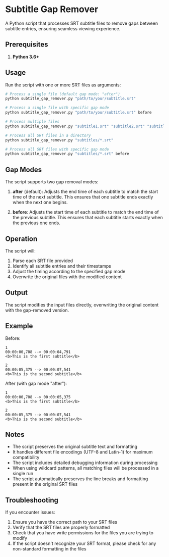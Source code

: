 # Subtitle Gap Remover

A Python script that processes SRT subtitle files to remove gaps between subtitle entries, ensuring seamless viewing experience.

## Prerequisites

1. **Python 3.6+**

## Usage

Run the script with one or more SRT files as arguments:

```bash
# Process a single file (default gap mode: "after")
python subtitle_gap_remover.py "path/to/your/subtitle.srt"

# Process a single file with specific gap mode
python subtitle_gap_remover.py "path/to/your/subtitle.srt" before

# Process multiple files
python subtitle_gap_remover.py "subtitle1.srt" "subtitle2.srt" "subtitle3.srt"

# Process all SRT files in a directory
python subtitle_gap_remover.py "subtitles/*.srt"

# Process all SRT files with specific gap mode
python subtitle_gap_remover.py "subtitles/*.srt" before
```

## Gap Modes

The script supports two gap removal modes:

1. **after** (default): Adjusts the end time of each subtitle to match the start time of the next subtitle. This ensures that one subtitle ends exactly when the next one begins.

2. **before**: Adjusts the start time of each subtitle to match the end time of the previous subtitle. This ensures that each subtitle starts exactly when the previous one ends.

## Operation

The script will:
1. Parse each SRT file provided
2. Identify all subtitle entries and their timestamps
3. Adjust the timing according to the specified gap mode
4. Overwrite the original files with the modified content

## Output

The script modifies the input files directly, overwriting the original content with the gap-removed version.

## Example

Before:
```
1
00:00:00,708 --> 00:00:04,791
<b>This is the first subtitle</b>

2
00:00:05,375 --> 00:00:07,541
<b>This is the second subtitle</b>
```

After (with gap mode "after"):
```
1
00:00:00,708 --> 00:00:05,375
<b>This is the first subtitle</b>

2
00:00:05,375 --> 00:00:07,541
<b>This is the second subtitle</b>
```

## Notes

- The script preserves the original subtitle text and formatting
- It handles different file encodings (UTF-8 and Latin-1) for maximum compatibility
- The script includes detailed debugging information during processing
- When using wildcard patterns, all matching files will be processed in a single run
- The script automatically preserves the line breaks and formatting present in the original SRT files

## Troubleshooting

If you encounter issues:
1. Ensure you have the correct path to your SRT files
2. Verify that the SRT files are properly formatted
3. Check that you have write permissions for the files you are trying to modify
4. If the script doesn't recognize your SRT format, please check for any non-standard formatting in the files 